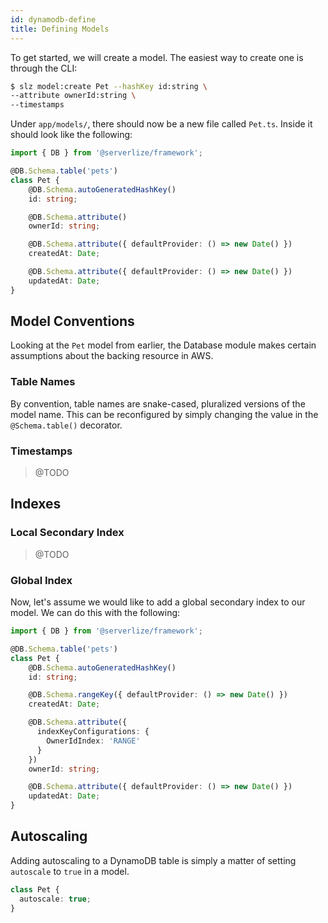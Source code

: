 ```yaml
---
id: dynamodb-define
title: Defining Models
---
```


To get started, we will create a model. The easiest way to create one is
through the CLI:

```bash
$ slz model:create Pet --hashKey id:string \
--attribute ownerId:string \
--timestamps
```

Under `app/models/`, there should now be a new file called `Pet.ts`. Inside it
should look like the following:

```typescript
import { DB } from '@serverlize/framework';

@DB.Schema.table('pets')
class Pet {
    @DB.Schema.autoGeneratedHashKey()
    id: string;

    @DB.Schema.attribute()
    ownerId: string;

    @DB.Schema.attribute({ defaultProvider: () => new Date() })
    createdAt: Date;

    @DB.Schema.attribute({ defaultProvider: () => new Date() })
    updatedAt: Date;
}
```

## Model Conventions

Looking at the `Pet` model from earlier, the Database module makes certain
assumptions about the backing resource in AWS.

### Table Names

By convention, table names are snake-cased, pluralized versions of the model
name. This can be reconfigured by simply changing the value in the
`@Schema.table()` decorator.

### Timestamps

> @TODO

## Indexes

### Local Secondary Index

> @TODO

### Global Index

Now, let's assume we would like to add a global secondary index to our model.
We can do this with the following:

```typescript
import { DB } from '@serverlize/framework';

@DB.Schema.table('pets')
class Pet {
    @DB.Schema.autoGeneratedHashKey()
    id: string;

    @DB.Schema.rangeKey({ defaultProvider: () => new Date() })
    createdAt: Date;

    @DB.Schema.attribute({
      indexKeyConfigurations: {
        OwnerIdIndex: 'RANGE'
      }
    })
    ownerId: string;

    @DB.Schema.attribute({ defaultProvider: () => new Date() })
    updatedAt: Date;
}
```

## Autoscaling

Adding autoscaling to a DynamoDB table is simply a matter of setting
`autoscale` to `true` in a model.

```typescript
class Pet {
  autoscale: true;
}
```

